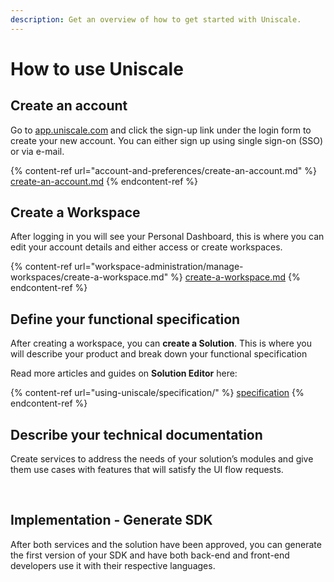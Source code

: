 ```yaml
---
description: Get an overview of how to get started with Uniscale.
---
```


# How to use Uniscale

## **Create an account**

Go to [app.uniscale.com](https://app.uniscale.com/) and click the sign-up link under the login form to create your new account. You can either sign up using single sign-on (SSO) or via e-mail.

{% content-ref url="account-and-preferences/create-an-account.md" %}
[create-an-account.md](account-and-preferences/create-an-account.md)
{% endcontent-ref %}



## **Create a Workspace**

After logging in you will see your Personal Dashboard, this is where you can edit your account details and either access or create workspaces.

{% content-ref url="workspace-administration/manage-workspaces/create-a-workspace.md" %}
[create-a-workspace.md](workspace-administration/manage-workspaces/create-a-workspace.md)
{% endcontent-ref %}



## **Define your functional specification**

After creating a workspace, you can **create a Solution**. This is where you will describe your product and break down your functional specification

Read more articles and guides on **Solution Editor** here:

{% content-ref url="using-uniscale/specification/" %}
[specification](using-uniscale/specification/)
{% endcontent-ref %}



## **Describe your technical documentation**

Create services to address the needs of your solution’s modules and give them use cases with features that will satisfy the UI flow requests.

‍

## **Implementation - Generate SDK**

After both services and the solution have been approved, you can generate the first version of your SDK and have both back-end and front-end developers use it with their respective languages.

